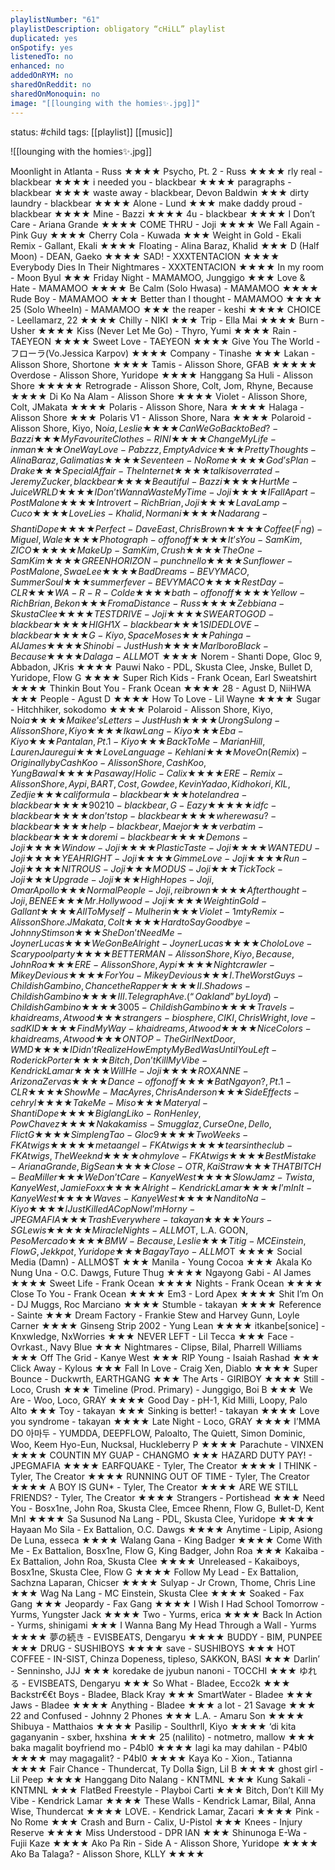 ```yaml
---
playlistNumber: "61"
playlistDescription: obligatory “cHiLL” playlist
duplicated: yes
onSpotify: yes
listenedTo: no
enhanced: no
addedOnRYM: no
sharedOnReddit: no
sharedOnMonoquin: no
image: "[[lounging with the homies✨.jpg]]"
---
```

status: #child 
tags: [[playlist]] [[music]] 


![[lounging with the homies✨.jpg]]

Moonlight in Atlanta - Russ ★★★★
Psycho, Pt. 2 - Russ ★★★★
rly real - blackbear ★★★★
i needed you - blackbear ★★★★
paragraphs - blackbear ★★★★
waste away - blackbear, Devon Baldwin ★★★
dirty laundry - blackbear ★★★★
Alone - Lund ★★★
make daddy proud - blackbear ★★★★
Mine - Bazzi ★★★★
4u - blackbear ★★★★
I Don’t Care - Ariana Grande ★★★★
COME THRU - Joji ★★★★
We Fall Again - Pink Guy ★★★★
Cherry Cola - Kuwada ★★★
Weight in Gold - Ekali Remix - Gallant, Ekali ★★★★
Floating - Alina Baraz, Khalid ★★★
D (Half Moon) - DEAN, Gaeko ★★★★
SAD! - XXXTENTACION ★★★★
Everybody Dies In Their Nightmares - XXXTENTACION ★★★★
In my room - Moon Byul ★★★
Friday Night - MAMAMOO, Junggigo ★★★
Love & Hate - MAMAMOO ★★★★
Be Calm (Solo Hwasa) - MAMAMOO ★★★★
Rude Boy - MAMAMOO ★★★
Better than I thought - MAMAMOO ★★★★
25 (Solo WheeIn) - MAMAMOO ★★★
the reaper - keshi ★★★★
CHOICE - Leellamarz, 22 ★★★★
Chilly - NIKI ★★★
Trip - Ella Mai ★★★★
Burn - Usher ★★★★
Kiss (Never Let Me Go) - Thyro, Yumi ★★★★
Rain - TAEYEON ★★★★
Sweet Love - TAEYEON ★★★★
Give You The World - フローラ(Vo.Jessica Karpov) ★★★★
Company - Tinashe ★★★
Lakan - Alisson Shore, Shortone ★★★★
Tamis - Alisson Shore, GFAB ★★★★★
Overdose - Alisson Shore, Yuridope ★★★★
Hanggang Sa Huli - Alisson Shore ★★★★★
Retrograde - Alisson Shore, Colt, Jom, Rhyne, Because ★★★★
Di Ko Na Alam - Alisson Shore ★★★★
Violet - Alisson Shore, Colt, JMakata ★★★★
Polaris - Alisson Shore, Nara ★★★★
Halaga - Alisson Shore ★★★
Polaris V1 - Alisson Shore, Nara ★★★★ 
Polaroid - Alisson Shore, Kiyo, No$ia, Leslie ★★★★
Can We Go Back to Bed? - Bazzi ★★★
My Favourite Clothes - RINI ★★★★
Change My Life - inman ★★★
One Way Love - Pabzzz, Empty Advice ★★★
Pretty Thoughts - Alina Baraz, Galimatias ★★★★
Seventeen - No Rome ★★★★
God’s Plan - Drake ★★★
Special Affair - The Internet ★★★★
talk is overrated - Jeremy Zucker, blackbear ★★★★
Beautiful - Bazzi ★★★★
Hurt Me - Juice WRLD ★★★★
I Don’t Wanna Waste My Time - Joji ★★★★
I Fall Apart - Post Malone ★★★★
Introvert - Rich Brian, Joji ★★★★
Lava Lamp - Cuco ★★★★
Love Lies - Khalid, Normani ★★★★
Nadarang - Shanti Dope ★★★★
Perfect - Dave East, Chris Brown ★★★★
Coffee (F^^^ing) - Miguel, Wale ★★★★
Photograph - offonoff ★★★★
It’s You - Sam Kim, ZICO ★★★★★
Make Up - Sam Kim, Crush ★★★★
The One - Sam Kim ★★★★
GREEN HORIZON - punchnello ★★★★
Sunflower - Post Malone, Swae Lee ★★★★
Bad Dreams - BEVY MACO, Summer Soul ★★★
summerfever - BEVY MACO ★★★★
Rest Day - CLR ★★★
WA-R-R - Colde ★★★★
bath - offonoff ★★★★
Yellow - Rich Brian, Bekon ★★★
From a Distance - Russ ★★★★
Zebbiana - Skusta Clee ★★★★
TEST DRIVE - Joji ★★★★
SWEAR TO GOD - blackbear ★★★★
HIGH1X - blackbear ★★★
1 SIDED LOVE - blackbear ★★★★
G - Kiyo, Space Moses ★★★
Pahinga - Al James ★★★★
Shinobi - Just Hush ★★★★
Marlboro Black - Because ★★★★
Dalaga - ALLMO$T ★★★★
Norem - Shanti Dope, Gloc 9, Abbadon, JKris ★★★★
Pauwi Nako - PDL, Skusta Clee, Jnske, Bullet D, Yuridope, Flow G ★★★★
Super Rich Kids - Frank Ocean, Earl Sweatshirt ★★★★
Thinkin Bout You - Frank Ocean ★★★★
28 - Agust D, NiiHWA ★★★
People - Agust D ★★★★
How To Love - Lil Wayne ★★★★
Sugar - Hitchhiker, sokodomo ★★★★
Polaroid - Alisson Shore, Kiyo, No$ia ★★★★
Maikee’s Letters - Just Hush ★★★★
Urong Sulong - Alisson Shore, Kiyo ★★★★
Ikaw Lang - Kiyo ★★★
Eba - Kiyo ★★★
Pantalan, Pt. 1 - Kiyo ★★★
Back To Me - Marian Hill, Lauren Jauregui ★★★
Love Language - Kehlani ★★★
Move On (Remix) - Originally by Cash Koo - Alisson Shore, Cash Koo, Yung Bawal ★★★★
Pasaway / Holic - Calix ★★★★
ERE - Remix - Alisson Shore, Aypi, BART, Cost, Gowdee, Kevin Yadao, Kidhokori, KIL, Zedjie ★★★
califormula - blackbear ★★★
hotel andrea - blackbear ★★★★
90210 - blackbear, G-Eazy ★★★★★
idfc - blackbear ★★★★
don’t stop - blackbear ★★★★
where was u? - blackbear ★★★★
help - blackbear, Maejor ★★★
verbatim - blackbear ★★★★
do re mi - blackbear ★★★★
Demons - Joji ★★★★
Window - Joji ★★★★
Plastic Taste - Joji ★★★★
WANTED U - Joji ★★★★
YEAH RIGHT - Joji ★★★★
Gimme Love - Joji ★★★★
Run - Joji ★★★★
NITROUS - Joji ★★★
MODUS - Joji ★★★
Tick Tock - Joji ★★★
Upgrade - Joji ★★★
High Hopes - Joji, Omar Apollo ★★★
Normal People - Joji, rei brown ★★★★
Afterthought - Joji, BENEE ★★★
Mr. Hollywood - Joji ★★★★
Weight in Gold - Gallant ★★★★
All To Myself - Mulherin ★★★
Violet - 1mty Remix - Alisson Shore. JMakata, Colt ★★★★
Hard to Say Goodbye - Johnny Stimson ★★★
She Don’t Need Me - Joyner Lucas ★★★
We Gon Be Alright - Joyner Lucas ★★★★
Cholo Love - Scarypoolparty ★★★★
BETTERMAN - Alisson Shore, Kiyo, Because, John Roa ★★★
ERE - Alisson Shore, Aypi ★★★★
Nightcrawler - Mikey Devious ★★★★
For You - Mikey Devious ★★★
I. The Worst Guys - Childish Gambino, Chance the Rapper ★★★★
II. Shadows - Childish Gambino ★★★★
III. Telegraph Ave. (“Oakland” by Lloyd) - Childish Gambino ★★★★
3005 - Childish Gambino ★★★★
Travels - khai dreams, Atwood ★★★
strangers - biosphere, CIKI, Chris Wright, love-sadKID ★★★★
Find My Way - khai dreams, Atwood ★★★★
Nice Colors - khai dreams, Atwood ★★★
ON TOP - The Girl Next Door, WMD ★★★★
I Didn’t Realize How Empty My Bed Was Until You Left - Roderick Porter ★★★★
Bitch, Don’t Kill My Vibe - Kendrick Lamar ★★★★
Will He - Joji ★★★★
ROXANNE - Arizona Zervas ★★★★
Dance - offonoff ★★★★
Bat Ngayon?, Pt. 1 - CLR ★★★★
Show Me - Mac Ayres, Chris Anderson ★★★
Side Effects - cehryl ★★★★
Take Me - Miso ★★★
Materyal - Shanti Dope ★★★★
Biglang Liko - Ron Henley, Pow Chavez ★★★★
Nakakamiss - Smugglaz, Curse One, Dello, Flict G ★★★★
Simpleng Tao - Gloc 9 ★★★★
Two Weeks - FKA twigs ★★★★★
meta angel - FKA twigs ★★★★
tears in the club - FKA twigs, The Weeknd ★★★★
oh my love - FKA twigs ★★★★
Best Mistake - Ariana Grande, Big Sean ★★★★
Close - OTR, Kai Straw ★★★
THAT BITCH - Bea Miller ★★★
We Don’t Care - Kanye West ★★★★
Slow Jamz - Twista, Kanye West, Jamie Foxx ★★★★
Alright - Kendrick Lamar ★★★★
I’m In It - Kanye West ★★★★
Waves - Kanye West ★★★★
Nandito Na - Kiyo ★★★★
I Just Killed A Cop Now I’m Horny - JPEGMAFIA ★★★
Trash Everywhere - takayan ★★★★
Yours - SG Lewis ★★★★★
Miracle Nights - ALLMO$T, L.A. GOON$, Peso Mercado ★★★★
BMW - Because, Leslie ★★★
Titig - MC Einstein, Flow G, Jekkpot, Yuridope ★★★
Bagay Tayo - ALLMO$T ★★★★
Social Media (Damn) - ALLMO$T ★★★
Manila - Young Cocoa ★★★
Akala Ko Nung Una - O.C. Dawgs, Future Thug ★★★★
Ngayong Gabi - Al James ★★★★
Sweet Life - Frank Ocean ★★★★
Nights - Frank Ocean ★★★★
Close To You - Frank Ocean ★★★★
Em3 - Lord Apex ★★★★
Shit I’m On - DJ Muggs, Roc Marciano ★★★★
Stumble - takayan ★★★★
Reference - Sainte ★★★
Dream Factory - Frankie Stew and Harvey Gunn, Loyle Carner ★★★★
Ginseng Strip 2002 - Yung Lean ★★★★
itkanbe[sonice] - Knxwledge, NxWorries ★★★
NEVER LEFT - Lil Tecca ★★★
Face - Ovrkast., Navy Blue ★★★
Nightmares - Clipse, Bilal, Pharrell Williams ★★★
Off The Grid - Kanye West ★★★
RIP Young - Isaiah Rashad ★★★
Click Away - Kylous ★★★
Fall In Love - Craig Xen, Diablo ★★★★
Super Bounce - Duckwrth, EARTHGANG ★★★
The Arts - GIRIBOY ★★★★
Still - Loco, Crush ★★★
Timeline (Prod. Primary) - Junggigo, Boi B ★★★
We Are - Woo, Loco, GRAY ★★★★
Good Day - pH-1, Kid Milli, Loopy, Palo Alto ★★★
Toy - takayan ★★★
Sinking is better! - takayan ★★★★
Love you syndrome - takayan ★★★★
Late Night - Loco, GRAY ★★★★
I’MMA DO 아마두 - YUMDDA, DEEPFLOW, Paloalto, The Quiett, Simon Dominic, Woo, Keem Hyo-Eun, Nucksal, Huckleberry P ★★★★
Parachute - VINXEN ★★★★
COUNTIN MY GUAP - CHANGMO ★★★
HAZARD DUTY PAY! - JPEGMAFIA ★★★★
EARFQUAKE - Tyler, The Creator ★★★★
I THINK - Tyler, The Creator ★★★★
RUNNING OUT OF TIME - Tyler, The Creator ★★★★
A BOY IS GUN* - Tyler, The Creator ★★★★
ARE WE STILL FRIENDS? - Tyler, The Creator ★★★★
Strangers - Portishead ★★★
Need You - Bosx1ne, John Roa, Skusta Clee, Emcee Rhenn, Flow G, Bullet-D, Kent Mnl ★★★★
Sa Susunod Na Lang - PDL, Skusta Clee, Yuridope ★★★★
Hayaan Mo Sila - Ex Battalion, O.C. Dawgs ★★★★
Anytime - Lipip, Asiong De Luna, esseca ★★★★
Walang Gana - King Badger ★★★★
Come With Me - Ex Battalion, Bosx1ne, Flow G, King Badger, John Roa ★★★
Kakaiba - Ex Battalion, John Roa, Skusta Clee ★★★★
Unreleased - Kakaiboys, Bosx1ne, Skusta Clee, Flow G ★★★★
Follow My Lead - Ex Battalion, Sachzna Laparan, Chicser ★★★★
Sulyap - Jr Crown, Thome, Chris Line ★★★
Wag Na Lang - MC Einstein, Skusta Clee ★★★★
Soaked - Fax Gang ★★★
Jeopardy - Fax Gang ★★★★
I Wish I Had School Tomorrow - Yurms, Yungster Jack ★★★★
Two - Yurms, erica ★★★★
Back In Action - Yurms, shinigami ★★★
I Wanna Bang My Head Through a Wall - Yurms ★★★★
夢の続き - EVISBEATS, Dengaryu ★★★★
BUDDY - BIM, PUNPEE ★★★
DRUG - SUSHIBOYS ★★★★
save - SUSHIBOYS ★★★
HOT COFFEE - IN-SIST, Chinza Dopeness, tipleso, SAKKON, BASI ★★★
Darlin’ - Senninsho, JJJ ★★★
koredake de jyubun nanoni - TOCCHI ★★★
ゆれる - EVISBEATS, Dengaryu ★★★
So What - Bladee, Ecco2k ★★★
Backstr€€t Boys - Bladee, Black Kray ★★★
SmartWater - Bladee ★★★
Jaws - Bladee ★★★★
Anything - Bladee ★★★
a lot - 21 Savage ★★★
22 and Confused - Johnny 2 Phones ★★★
L.A. - Amaru Son ★★★★
Shibuya - Matthaios ★★★★
Pasilip - Soulthrll, Kiyo ★★★★
‘di kita gaganyanin - sxber, hxshina ★★★
25 (nalilito) - notmetro, mallow ★★★
baka magalit boyfriend mo - P4bl0 ★★★★
lagi ka may dahilan - P4bl0 ★★★★
may magagalit? - P4bl0 ★★★★
Kaya Ko - Xion., Tatianna ★★★★
Fair Chance - Thundercat, Ty Dolla $ign, Lil B ★★★★
ghost girl - Lil Peep ★★★★
Hanggang Dito Nalang - KNTMNL ★★★
Kung Sakali - KNTMNL ★★★
FlatBed Freestyle - Playboi Carti ★★★
Bitch, Don’t Kill My Vibe - Kendrick Lamar ★★★★
These Walls - Kendrick Lamar, Bilal, Anna Wise, Thundercat ★★★★
LOVE. - Kendrick Lamar, Zacari ★★★★
Pink - No Rome ★★★
Crash and Burn - Calix, U-Pistol ★★★
Knees - Injury Reserve ★★★★
Miss Understood - DPR IAN ★★★
Shinunoga E-Wa - Fujii Kaze ★★★★
Ako Pa Rin - Side A - Alisson Shore, Yuridope ★★★★
Ako Ba Talaga? - Alisson Shore, KLLY ★★★★